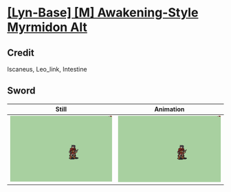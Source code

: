 # [\[Lyn-Base\] \[M\] Awakening-Style Myrmidon Alt](../)

## Credit

Iscaneus, Leo_link, Intestine
	
## Sword

| Still | Animation |
| :---: | :-------: |
| ![Sword still](./Sword_000.png) | ![Sword animation](./Sword.gif) |
